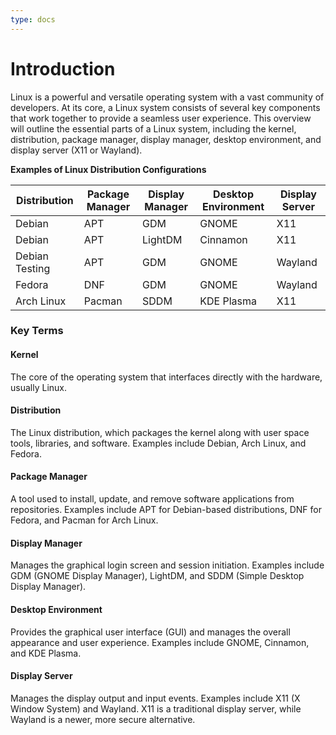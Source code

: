 ```yaml
---
type: docs
---
```


# Introduction

Linux is a powerful and versatile operating system with a vast community of developers. At its core, a Linux system consists of several key components that work together to provide a seamless user experience. This overview will outline the essential parts of a Linux system, including the kernel, distribution, package manager, display manager, desktop environment, and display server (X11 or Wayland).

**Examples of Linux Distribution Configurations**

| **Distribution**   | **Package Manager** | **Display Manager** | **Desktop Environment** | **Display Server** |
|--------------------|----------------------|----------------------|-------------------------|--------------------|
| Debian             | APT                  | GDM                  | GNOME                   | X11                |
| Debian             | APT                  | LightDM              | Cinnamon                | X11                |
| Debian Testing     | APT                  | GDM                  | GNOME                   | Wayland            |
| Fedora             | DNF                  | GDM                  | GNOME                   | Wayland            |
| Arch Linux         | Pacman               | SDDM                 | KDE Plasma              | X11                |

### Key Terms

#### Kernel
The core of the operating system that interfaces directly with the hardware, usually Linux.

#### Distribution
The Linux distribution, which packages the kernel along with user space tools, libraries, and software. Examples include Debian, Arch Linux, and Fedora.

#### Package Manager
A tool used to install, update, and remove software applications from repositories. Examples include APT for Debian-based distributions, DNF for Fedora, and Pacman for Arch Linux.

#### Display Manager
Manages the graphical login screen and session initiation. Examples include GDM (GNOME Display Manager), LightDM, and SDDM (Simple Desktop Display Manager).

#### Desktop Environment
Provides the graphical user interface (GUI) and manages the overall appearance and user experience. Examples include GNOME, Cinnamon, and KDE Plasma.

#### Display Server
Manages the display output and input events. Examples include X11 (X Window System) and Wayland. X11 is a traditional display server, while Wayland is a newer, more secure alternative.